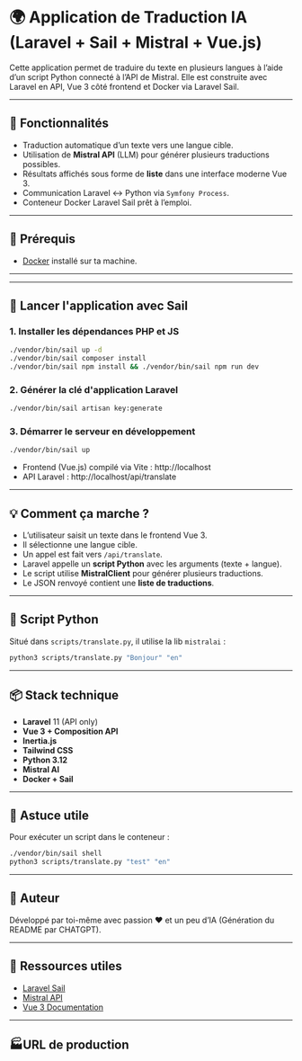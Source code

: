 # 🌍 Application de Traduction IA (Laravel + Sail + Mistral + Vue.js)

Cette application permet de traduire du texte en plusieurs langues à l’aide d’un script Python connecté à l’API de Mistral. Elle est construite avec Laravel en API, Vue 3 côté frontend et Docker via Laravel Sail.

---

## 🚀 Fonctionnalités

- Traduction automatique d’un texte vers une langue cible.
- Utilisation de **Mistral API** (LLM) pour générer plusieurs traductions possibles.
- Résultats affichés sous forme de **liste** dans une interface moderne Vue 3.
- Communication Laravel ↔ Python via `Symfony Process`.
- Conteneur Docker Laravel Sail prêt à l’emploi.

---

## 🧾 Prérequis

- [Docker](https://www.docker.com/) installé sur ta machine.

---

---

## 🐳 Lancer l'application avec Sail

### 1. Installer les dépendances PHP et JS

```bash
./vendor/bin/sail up -d
./vendor/bin/sail composer install
./vendor/bin/sail npm install && ./vendor/bin/sail npm run dev
```

### 2. Générer la clé d'application Laravel

```bash
./vendor/bin/sail artisan key:generate
```

### 3. Démarrer le serveur en développement

```bash
./vendor/bin/sail up
```

- Frontend (Vue.js) compilé via Vite : http://localhost
- API Laravel : http://localhost/api/translate

---

## 💡 Comment ça marche ?

- L’utilisateur saisit un texte dans le frontend Vue 3.
- Il sélectionne une langue cible.
- Un appel est fait vers `/api/translate`.
- Laravel appelle un **script Python** avec les arguments (texte + langue).
- Le script utilise **MistralClient** pour générer plusieurs traductions.
- Le JSON renvoyé contient une **liste de traductions**.

---

## 🐍 Script Python

Situé dans `scripts/translate.py`, il utilise la lib `mistralai` :

```bash
python3 scripts/translate.py "Bonjour" "en"
```

---

## 📦 Stack technique

- **Laravel** 11 (API only)
- **Vue 3 + Composition API**
- **Inertia.js**
- **Tailwind CSS**
- **Python 3.12**
- **Mistral AI**
- **Docker + Sail**

---

## 📌 Astuce utile

Pour exécuter un script dans le conteneur :

```bash
./vendor/bin/sail shell
python3 scripts/translate.py "test" "en"
```

---

## 🤖 Auteur

Développé par toi-même avec passion ❤️ et un peu d’IA (Génération du README par CHATGPT).

---

## 🛟 Ressources utiles

- [Laravel Sail](https://laravel.com/docs/sail)
- [Mistral API](https://docs.mistral.ai/)
- [Vue 3 Documentation](https://vuejs.org/guide/introduction.html)

--- 

## 🏭URL de production

